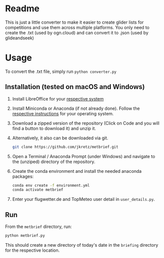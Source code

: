 # Readme

This is just a little converter to make it easier to create glider lists for competitions and use them across multiple platforms.
You only need to create the .txt (used by ogn.cloud) and can convert it to .json (used by glideandseek)

# Usage

To convert the .txt file, simply run `python converter.py`

## Installation (tested on macOS and Windows)

1. Install LibreOffice for your [respective system](https://de.libreoffice.org/download/download/)

2. Install Miniconda or Anaconda (if not already done). Follow the [respective instructions](https://docs.conda.io/projects/conda/en/latest/user-guide/install/index.html#regular-installation) for your operating system.

3. Download a zipped version of the repository (Click on Code and you will find a button to download it) and unzip it. 

4. Alternatively, it also can be downloaded via git.
    ```bash
   git clone https://github.com/jkretz/metbrief.git
    ```
5. Open a Terminal / Anaconda Prompt (under Windows) and navigate to the (unziped) directory of the repository.

6. Create the conda environment and install the needed anaconda packages:
   ```bash
   conda env create -f environment.yml
   conda activate metbrief
   ```
   
7. Enter your flugwetter.de and TopMeteo user detail in `user_details.py`.
   
## Run

From the `metbrief` directory, run:

   ```bash
   python metbrief.py
   ```

This should create a new directory of today's date in the `briefing` directory for the respective location.
   
